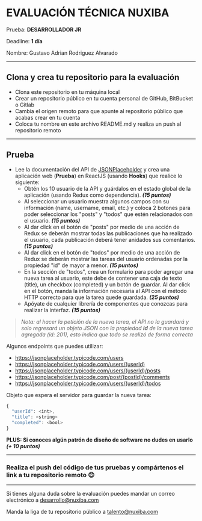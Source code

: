 # EVALUACIÓN TÉCNICA NUXIBA

Prueba: **DESARROLLADOR JR**

Deadline: **1 día**

Nombre: Gustavo Adrian Rodriguez Alvarado

---

## Clona y crea tu repositorio para la evaluación

- Clona este repositorio en tu máquina local
- Crear un repositorio público en tu cuenta personal de GitHub, BitBucket o Gitlab
- Cambia el origen remoto para que apunte al repositorio público que acabas crear en tu cuenta
- Coloca tu nombre en este archivo README.md y realiza un push al repositorio remoto

---

## Prueba

- Lee la documentación del API de [JSONPlaceholder](http://jsonplaceholder.typicode.com/guide/) y crea una aplicación web (**Prueba**) en ReactJS (usando **Hooks**) que realice lo siguiente:
  - Obtén los 10 usuario de la API y guárdalos en el estado global de la aplicación (usando Redux como dependencia). **_(15 puntos)_**
  - Al seleccionar un usuario muestra algunos campos con su información (name, username, email, etc.) y coloca 2 botones para poder seleccionar los "posts" y "todos" que estén relacionados con el usuario. **_(15 puntos)_**
  - Al dar click en el botón de "posts" por medio de una acción de Redux se deberán mostrar todas las publicaciones que ha realizado el usuario, cada publicación deberá tener anidados sus comentarios. **_(15 puntos)_**
  - Al dar click en el botón de "todos" por medio de una acción de Redux se deberán mostrar las tareas del usuario ordenadas por la propiedad "id" de mayor a menor. **_(15 puntos)_**
  - En la sección de "todos", crea un formulario para poder agregar una nueva tarea al usuario, este debe de contener una caja de texto (title), un checkbox (completed) y un botón de guardar. Al dar click en el botón, manda la información necesaria al API con el método HTTP correcto para que la tarea quede guardada. **_(25 puntos)_**
  - Apóyate de cualquier librería de componentes que conozcas para realizar la interfaz. **_(15 puntos)_**

> _Nota: al hacer la petición de la nueva tarea, el API no la guardará y solo regresará un objeto JSON con la propiedad **id** de la nueva tarea agregada (id: 201), esto indica que todo se realizó de forma correcta_

Algunos endpoints que puedes utilizar:

- https://jsonplaceholder.typicode.com/users
- https://jsonplaceholder.typicode.com/users/(userId)
- https://jsonplaceholder.typicode.com/users/(userId)/posts
- https://jsonplaceholder.typicode.com/post/(postId)/comments
- https://jsonplaceholder.typicode.com/users/(userId)/todos

Objeto que espera el servidor para guardar la nueva tarea:

```javascript
{
  "userId": <int>,
  "title": <string>
  "completed": <bool>
}
```

**PLUS: Si conoces algún patrón de diseño de software no dudes en usarlo** **_(+ 10 puntos)_**

---

### Realiza el push del código de tus pruebas y compártenos el link a tu repositorio remoto 😊

---

Si tienes alguna duda sobre la evaluación puedes mandar un correo electrónico a [desarrollo@nuxiba.com](mailto:desarrollo@nuxiba.com?subject=Dudas%20sobre%20evaluación%20técnica)

Manda la liga de tu repositorio público a [talento@nuxiba.com](mailto:talento@nuxiba.com?subject=[EvaluaciónDesarrollo]%20Este%20es%20mi%20repositorio)
